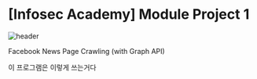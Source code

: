 # [Infosec Academy] Module Project 1
![header](https://capsule-render.vercel.app/api?type=Waving&color=auto&height=300&section=header&text=InfosecAcademy&fontSize=90)


Facebook News Page Crawling (with Graph API)

이 프로그램은 이렇게 쓰는거다


